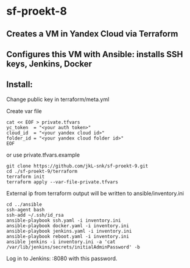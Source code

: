 # sf-proekt-8

## Creates a VM in Yandex Cloud via Terraform
## Configures this VM with Ansible: installs SSH keys, Jenkins, Docker

## Install:

Change public key in terraform/meta.yml

Create var file
```
cat << EOF > private.tfvars
yc_token  = "<your auth token>"
cloud_id  = "<your yandex cloud id>"
folder_id = "<your yandex cloud folder id>"
EOF
```
or use private.tfvars.example

```
git clone https://github.com/jkL-snk/sf-proekt-9.git
cd ./sf-proekt-9/terraform
terraform init
terraform apply --var-file-private.tfvars
```

External ip from terraform output will be written to ansible/inventory.ini

```
cd ../ansible
ssh-agent bash
ssh-add ~/.ssh/id_rsa
ansible-playbook ssh.yaml -i inventory.ini
ansible-playbook docker.yaml -i inventory.ini
ansible-playbook jenkins.yaml -i inventory.ini
ansible-playbook reboot.yaml -i inventory.ini
ansible jenkins -i inventory.ini -a 'cat /var/lib/jenkins/secrets/initialAdminPassword' -b
```

Log in to Jenkins: <external ip>:8080 with this password.
